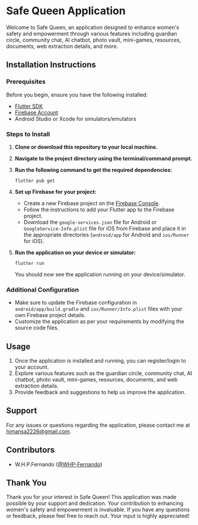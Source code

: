 # Safe Queen Application

Welcome to Safe Queen, an application designed to enhance women's safety and empowerment through various features including guardian circle, community chat, AI chatbot, photo vault, mini-games, resources, documents, web extraction details, and more.

## Installation Instructions

### Prerequisites

Before you begin, ensure you have the following installed:

- [Flutter SDK](https://flutter.dev/docs/get-started/install)
- [Firebase Account](https://firebase.google.com/)
- Android Studio or Xcode for simulators/emulators

### Steps to Install

1. **Clone or download this repository to your local machine.**
2. **Navigate to the project directory using the terminal/command prompt.**
3. **Run the following command to get the required dependencies:**

    ```
    flutter pub get
    ```

4. **Set up Firebase for your project:**
   - Create a new Firebase project on the [Firebase Console](https://console.firebase.google.com/).
   - Follow the instructions to add your Flutter app to the Firebase project.
   - Download the `google-services.json` file for Android or `GoogleService-Info.plist` file for iOS from Firebase and place it in the appropriate directories (`android/app` for Android and `ios/Runner` for iOS).

5. **Run the application on your device or simulator:**

    ```
    flutter run
    ```

    You should now see the application running on your device/simulator.

### Additional Configuration

- Make sure to update the Firebase configuration in `android/app/build.gradle` and `ios/Runner/Info.plist` files with your own Firebase project details.
- Customize the application as per your requirements by modifying the source code files.

## Usage

1. Once the application is installed and running, you can register/login to your account.
2. Explore various features such as the guardian circle, community chat, AI chatbot, photo vault, mini-games, resources, documents, and web extraction details.
3. Provide feedback and suggestions to help us improve the application.

## Support

For any issues or questions regarding the application, please contact me at [himansa2226@gmail.com](himansa2226@gmail.com).

## Contributors

- W.H.P.Fernando ([@WHP-Fernando](https://github.com/WHP-Fernando))

## Thank You

Thank you for your interest in Safe Queen! This application was made possible by your support and dedication. Your contribution to enhancing women's safety and empowerment is invaluable. If you have any questions or feedback, please feel free to reach out. Your input is highly appreciated!


 

